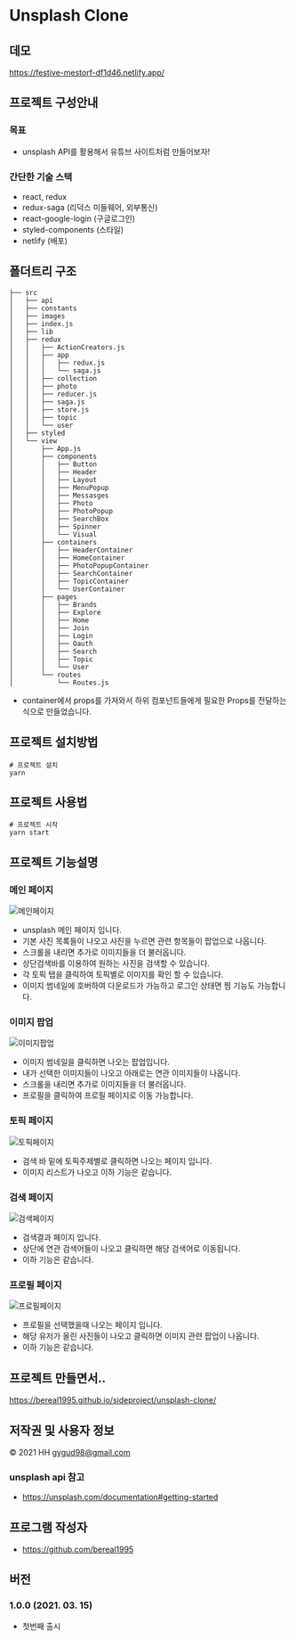 # Unsplash Clone

## 데모
https://festive-mestorf-df1d46.netlify.app/

## 프로젝트 구성안내
### 목표
- unsplash API를 활용해서 유튜브 사이트처럼 만들어보자!
### 간단한 기술 스택
- react, redux
- redux-saga (리덕스 미들웨어, 외부통신)
- react-google-login (구글로그인)
- styled-components (스타일)
- netlify (배포)

## 폴더트리 구조
```text
├── src
│   ├── api
│   ├── constants
│   ├── images
│   ├── index.js
│   ├── lib
│   ├── redux
│   │   ├── ActionCreators.js
│   │   ├── app
│   │   │   ├── redux.js
│   │   │   └── saga.js
│   │   ├── collection
│   │   ├── photo
│   │   ├── reducer.js
│   │   ├── saga.js
│   │   ├── store.js
│   │   ├── topic
│   │   └── user
│   ├── styled
│   └── view
│       ├── App.js
│       ├── components
│       │   ├── Button
│       │   ├── Header
│       │   ├── Layout
│       │   ├── MenuPopup
│       │   ├── Messasges
│       │   ├── Photo
│       │   ├── PhotoPopup
│       │   ├── SearchBox
│       │   ├── Spinner
│       │   └── Visual
│       ├── containers
│       │   ├── HeaderContainer
│       │   ├── HomeContainer
│       │   ├── PhotoPopupContainer
│       │   ├── SearchContainer
│       │   ├── TopicContainer
│       │   └── UserContainer
│       ├── pages
│       │   ├── Brands
│       │   ├── Explore
│       │   ├── Home
│       │   ├── Join
│       │   ├── Login
│       │   ├── Oauth
│       │   ├── Search
│       │   ├── Topic
│       │   └── User
│       └── routes
│           └── Routes.js

```
- container에서 props를 가져와서 하위 컴포넌트들에게 필요한 Props를 전달하는 식으로 만들었습니다.

## 프로젝트 설치방법
```shell
# 프로젝트 설치
yarn
```

## 프로젝트 사용법
```shell
# 프로젝트 시작
yarn start
```

## 프로젝트 기능설명
### 메인 페이지
![메인페이지](./readme_images/unsplash_main.png)
- unsplash 메인 페이지 입니다.
- 기본 사진 목록들이 나오고 사진을 누르면 관련 항목들이 팝업으로 나옵니다.
- 스크롤을 내리면 추가로 이미지들을 더 불러옵니다.
- 상단검색바를 이용하여 원하는 사진을 검색할 수 있습니다.
- 각 토픽 탭을 클릭하여 토픽별로 이미지를 확인 할 수 있습니다.
- 이미지 썸네일에 호버하여 다운로드가 가능하고 로그인 상태면 찜 기능도 가능합니다.
### 이미지 팝업
![이미지팝업](./readme_images/unsplash_pop.png)
- 이미지 썸네일을 클릭하면 나오는 팝업입니다.
- 내가 선택한 이미지들이 나오고 아래로는 연관 이미지들이 나옵니다.
- 스크롤을 내리면 추가로 이미지들을 더 불러옵니다.
- 프로필을 클릭하여 프로필 페이지로 이동 가능합니다.
### 토픽 페이지
![토픽페이지](./readme_images/unsplash_category.png)
- 검색 바 밑에 토픽주제별로 클릭하면 나오는 페이지 입니다.
- 이미지 리스트가 나오고 이하 기능은 같습니다.
### 검색 페이지
![검색페이지](./readme_images/unsplash_search.png)
- 검색결과 페이지 입니다.
- 상단에 연관 검색어들이 나오고 클릭하면 해당 검색어로 이동됩니다.
- 이하 기능은 같습니다.
### 프로필 페이지
![프로필페이지](./readme_images/unsplash_profile.png)
- 프로필을 선택했을때 나오는 페이지 입니다.
- 해당 유저가 올린 사진들이 나오고 클릭하면 이미지 관련 팝업이 나옵니다.
- 이하 기능은 같습니다.

## 프로젝트 만들면서..
https://bereal1995.github.io/sideproject/unsplash-clone/

## 저작권 및 사용자 정보
© 2021 HH gygud98@gmail.com
### unsplash api 참고
- https://unsplash.com/documentation#getting-started

## 프로그램 작성자
- https://github.com/bereal1995

## 버전
### 1.0.0 (2021. 03. 15)
- 첫번째 출시